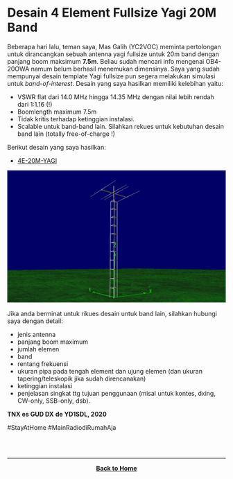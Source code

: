 # Desain 4 Element Fullsize Yagi 20M Band

Beberapa hari lalu, teman saya, Mas Galih (YC2VOC) meminta pertolongan untuk dirancangkan sebuah antenna yagi fullsize untuk 20m band dengan panjang boom maksimum **7.5m**. Beliau sudah mencari info mengenai OB4-20OWA namum belum berhasil menemukan dimensinya. Saya yang sudah mempunyai desain template Yagi fullsize pun segera melakukan simulasi untuk *band-of-interest*. 
Desain yang saya hasilkan memiliki kelebihan yaitu:
* VSWR flat dari 14.0 MHz hingga 14.35 MHz dengan nilai lebih rendah dari 1:1.16 (!)
* Boomlength maximum 7.5m
* Tidak kritis terhadap ketinggian instalasi.
* Scalable untuk band-band lain. Silahkan rekues untuk kebutuhan desain band lain (totally free-of-charge !)

Berikut desain yang saya hasilkan:
* [4E-20M-YAGI](https://handiko.github.io/4E-20M-YAGI/)

![](./4E-20-YAGI_7M5_3DStructure.png)

Jika anda berminat untuk rikues desain untuk band lain, silahkan hubungi saya dengan detail:
* jenis antenna
* panjang boom maximum
* jumlah elemen
* band
* rentang frekuensi
* ukuran pipa pada tengah element dan ujung elemen (dan ukuran tapering/teleskopik jika sudah direncanakan)
* ketinggian instalasi
* penjelasan singkat ttg tujuan penggunaan (misal untuk kontes, dxing, CW-only, SSB-only, dsb).

**TNX es GUD DX**
**de YD1SDL, 2020**

#StayAtHome #MainRadiodiRumahAja

<br><br>
****
<p align="center">
  <a href="https://handiko.github.io/MyBlog/"> <b>Back to Home</b> </a>
  <br>
</p>
